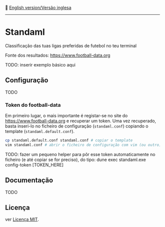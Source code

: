 :england: [English version/Versão inglesa](README-en.md)
***

# Standaml
Classificação das tuas ligas preferidas de futebol no teu terminal

Fonte dos resultados: https://www.football-data.org

TODO: inserir exemplo básico aqui

## Configuração
TODO

### Token do football-data
Em primeiro lugar, o mais importante é registar-se no site do https://www.football-data.org e recuperar um token.
Uma vez recuperado, basta inseri-lo no ficheiro de configuração (`standaml.conf`) copiando o template (`standaml.default.conf`).

```bash
cp standaml.default.conf standaml.conf # copiar o template
vim standaml.conf # abrir o ficheiro de configuração com vim (ou outro) e inserir o token no lugar adequado
```

TODO: fazer um pequeno helper para pôr esse token automaticamente no ficheiro (e até copiar se for preciso), do tipo: dune exec standaml.exe config-token [TOKEN_HERE]

## Documentação
TODO

## Licença
ver [Licença MIT](LICENSE).
